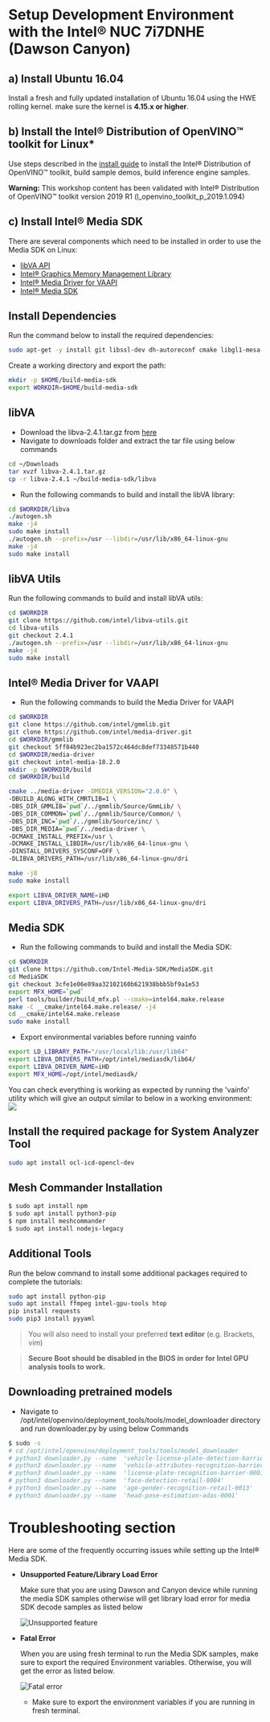 # Setup Development Environment with the Intel® NUC 7i7DNHE (Dawson Canyon)

## a) Install Ubuntu 16.04
Install a fresh and fully updated installation of Ubuntu 16.04 using the HWE rolling kernel. make sure the kernel is **4.15.x or higher**.

## b) Install the Intel® Distribution of OpenVINO™ toolkit for Linux*
Use steps described in the [install guide](https://software.intel.com/en-us/articles/OpenVINO-Install-Linux) to install the Intel® Distribution of OpenVINO™ toolkit, build sample demos, build inference engine samples.

**Warning:** This workshop content has been validated with Intel® Distribution of OpenVINO™ toolkit version 2019 R1 (l_openvino_toolkit_p_2019.1.094)

## c) Install Intel® Media SDK
There are several components which need to be installed in order to use the Media SDK on Linux:
 - [libVA API](https://github.com/intel/libva)
 - [Intel® Graphics Memory Management Library](https://github.com/intel/gmmlib)
 - [Intel® Media Driver for VAAPI](https://github.com/intel/media-driver)
 - [Intel® Media SDK](https://github.com/Intel-Media-SDK/MediaSDK)

## Install Dependencies
Run the command below to install the required dependencies:
``` bash
sudo apt-get -y install git libssl-dev dh-autoreconf cmake libgl1-mesa-dev libpciaccess-dev
```
Create a working directory and export the path:
``` bash
mkdir -p $HOME/build-media-sdk
export WORKDIR=$HOME/build-media-sdk
```

## libVA
- Download the libva-2.4.1.tar.gz from [here](https://github.com/intel/libva/releases/tag/2.4.1)
- Navigate to downloads folder and extract the tar file using below commands
```bash
cd ~/Downloads
tar xvzf libva-2.4.1.tar.gz
cp -r libva-2.4.1 ~/build-media-sdk/libva
```
- Run the following commands to build and install the libVA library:
```bash
cd $WORKDIR/libva
./autogen.sh
make -j4
sudo make install
./autogen.sh --prefix=/usr --libdir=/usr/lib/x86_64-linux-gnu
make -j4
sudo make install
```
## libVA Utils
Run the following commands to build and install libVA utils:
``` bash
cd $WORKDIR
git clone https://github.com/intel/libva-utils.git
cd libva-utils
git checkout 2.4.1
./autogen.sh --prefix=/usr --libdir=/usr/lib/x86_64-linux-gnu
make -j4
sudo make install
```
## Intel® Media Driver for VAAPI
- Run the following commands to build the Media Driver for VAAPI

```bash
cd $WORKDIR
git clone https://github.com/intel/gmmlib.git
git clone https://github.com/intel/media-driver.git
cd $WORKDIR/gmmlib
git checkout 5ff84b923ec2ba1572c464dc8def73348571b440
cd $WORKDIR/media-driver
git checkout intel-media-18.2.0
mkdir -p $WORKDIR/build
cd $WORKDIR/build

cmake ../media-driver -DMEDIA_VERSION="2.0.0" \
-DBUILD_ALONG_WITH_CMRTLIB=1 \
-DBS_DIR_GMMLIB=`pwd`/../gmmlib/Source/GmmLib/ \
-DBS_DIR_COMMON=`pwd`/../gmmlib/Source/Common/ \
-DBS_DIR_INC=`pwd`/../gmmlib/Source/inc/ \
-DBS_DIR_MEDIA=`pwd`/../media-driver \
-DCMAKE_INSTALL_PREFIX=/usr \
-DCMAKE_INSTALL_LIBDIR=/usr/lib/x86_64-linux-gnu \
-DINSTALL_DRIVERS_SYSCONF=OFF \
-DLIBVA_DRIVERS_PATH=/usr/lib/x86_64-linux-gnu/dri

make -j8
sudo make install

export LIBVA_DRIVER_NAME=iHD
export LIBVA_DRIVERS_PATH=/usr/lib/x86_64-linux-gnu/dri

```
## Media SDK
- Run the following commands to build and install the Media SDK:

```bash
cd $WORKDIR
git clone https://github.com/Intel-Media-SDK/MediaSDK.git
cd MediaSDK
git checkout 3cfe1e06e89aa32102160b621938bbb5bf9a1e53
export MFX_HOME=`pwd`
perl tools/builder/build_mfx.pl --cmake=intel64.make.release
make -C __cmake/intel64.make.release/ -j4
cd __cmake/intel64.make.release
sudo make install

```

- Export environmental variables before running vainfo
```bash
export LD_LIBRARY_PATH="/usr/local/lib:/usr/lib64"
export LIBVA_DRIVERS_PATH=/opt/intel/mediasdk/lib64/
export LIBVA_DRIVER_NAME=iHD
export MFX_HOME=/opt/intel/mediasdk/
```
You can check everything is working as expected by running the 'vainfo' utility which will give an output similar to below in a working environment:
![](./Video_Performance/images/vainfo_output_final.png)
## Install the required package for System Analyzer Tool
``` bash
sudo apt install ocl-icd-opencl-dev

```
## Mesh Commander Installation

```bash
$ sudo apt install npm
$ sudo apt install python3-pip
$ npm install meshcommander
$ sudo apt install nodejs-legacy
```

## Additional Tools
Run the below command to install some additional packages required to complete the tutorials:
``` bash
sudo apt install python-pip
sudo apt install ffmpeg intel-gpu-tools htop
pip install requests
sudo pip3 install pyyaml
```
> You will also need to install your preferred **text editor** (e.g. Brackets, vim)

> **Secure Boot should be disabled in the BIOS in order for Intel GPU analysis tools to work.**

## Downloading pretrained models
- Navigate to /opt/intel/openvino/deployment_tools/tools/model_downloader directory and run downloader.py by using below Commands

```bash
$ sudo -s
# cd /opt/intel/openvino/deployment_tools/tools/model_downloader
# python3 downloader.py --name  'vehicle-license-plate-detection-barrier-0106'
# python3 downloader.py --name  'vehicle-attributes-recognition-barrier-0039'
# python3 downloader.py --name  'license-plate-recognition-barrier-0001'
# python3 downloader.py --name  'face-detection-retail-0004'
# python3 downloader.py --name  'age-gender-recognition-retail-0013'
# python3 downloader.py --name  'head-pose-estimation-adas-0001'

```
#	Troubleshooting section
Here are some of the frequently occurring issues while setting up the Intel® Media SDK.
- **Unsupported Feature/Library Load Error**

  Make sure that you are using Dawson and Canyon device while running the media SDK samples otherwise will get library load error for media SDK decode samples as listed below

  ![Unsupported feature](./Video_Performance/images/unsupported_feature_library.png)

- **Fatal Error**

  When you are using fresh terminal to run the Media SDK samples, make sure to export the required Environment variables. Otherwise, you will get the error as listed below.

  ![Fatal error](./Video_Performance/images/fatal_error.png)


  - Make sure to export the environment variables if you are running in fresh terminal.
